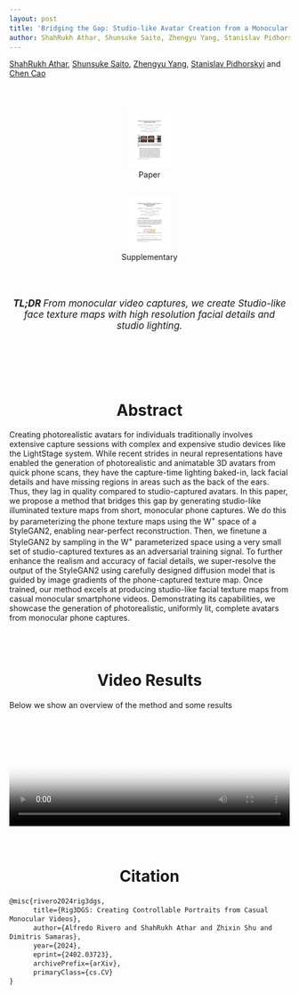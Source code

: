 ```yaml
---
layout: post
title: 'Bridging the Gap: Studio-like Avatar Creation from a Monocular Phone Capture'
author: ShahRukh Athar, Shunsuke Saito, Zhengyu Yang, Stanislav Pidhorskyi and Chen Cao
---
```

<head>
  <title>Bridging the Gap: Studio-like Avatar Creation from a Monocular Phone Capture</title>
</head>
<p>
<a href="http://shahrukhathar.github.io/" target="_blank">ShahRukh Athar</a>,
<a href="https://shunsukesaito.github.io" target="_blank">Shunsuke Saito</a>,
<a href="https://zhengyuyang.com/#contact" target="_blank">Zhengyu Yang</a>,
<a href="https://pidhorskyi.com" target="_blank">Stanislav Pidhorskyi</a> and
<a href="https://sites.google.com/site/zjucaochen/home" target="_blank">Chen Cao</a>
</p>
<br>
<br>

<div align="center">
  <a href="https://arxiv.org/abs/2407.19593">
    <figure style="display:inline-block;">
      <img height="100" width="78" src="/images/Bridging/paper-thumb.png">
      <figcaption>Paper</figcaption>
  </figure>
  </a>
</div>

<div align="center">
  <a href="/assets/Bridging/Suppmat.pdf">
    <figure style="display:inline-block;">
      <img height="100" width="78" src="/images/Bridging/suppmat-thumb.png">
      <figcaption>Supplementary</figcaption>
  </figure>
  </a>
</div>

<br>
<div align="center">
  <br>
  <p style="font-size:17px"><i><b>TL;DR </b> From monocular video captures, we create Studio-like face texture maps with high resolution facial details and studio lighting. </i></p>
  <br>
  <br>
</div>

<br>
<div align="center">
<br>
<h1 style="text-align: center">Abstract</h1>
</div>

Creating photorealistic avatars for individuals traditionally involves extensive capture sessions with complex and expensive studio devices like the LightStage system. While recent strides in neural representations have enabled the generation of photorealistic and animatable 3D avatars from quick phone scans, they have the capture-time lighting baked-in, lack facial details and have missing regions in areas such as the back of the ears. Thus, they lag in quality compared to studio-captured avatars.
In this paper, we propose a method that bridges this gap by generating studio-like illuminated texture maps from short, monocular phone captures. We do this by parameterizing the phone texture maps using the W<sup>+</sup> space of a StyleGAN2, enabling near-perfect reconstruction. Then, we finetune a StyleGAN2 by sampling in the W<sup>+</sup> parameterized space using a very small set of studio-captured textures as an adversarial training signal. To further enhance the realism and accuracy of facial details, we super-resolve the output of the StyleGAN2 using carefully designed diffusion model that is guided by image gradients of the phone-captured texture map.
Once trained, our method excels at producing studio-like facial texture maps from casual monocular smartphone videos. Demonstrating its capabilities, we showcase the generation of photorealistic, uniformly lit, complete avatars from monocular phone captures.

<br>
<div align="center">
<br>
<h1 style="text-align: center">Video Results</h1>
</div>
Below we show an overview of the method and some results

<div class="embed-container" style="position:relative;padding-bottom:41.56%;">
<video  style="width:100%;height:100%;position:absolute;left:0px;top:0px;" src="/videos/Bridging/Bridging_the_gap.mp4" poster="/videos/Bridging/Bridging_the_gap.png" controls>
  This is fallback content to display for user agents that do not support the video tag.
</video>
</div>
<br>
<div align="center">
<br>
<h1 style="text-align: center">Citation</h1>
</div>

```
@misc{rivero2024rig3dgs,
      title={Rig3DGS: Creating Controllable Portraits from Casual Monocular Videos}, 
      author={Alfredo Rivero and ShahRukh Athar and Zhixin Shu and Dimitris Samaras},
      year={2024},
      eprint={2402.03723},
      archivePrefix={arXiv},
      primaryClass={cs.CV}
}
```